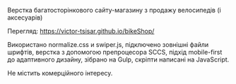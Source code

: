 Верстка багатосторінкового сайту-магазину з продажу велосипедів (і аксесуарів)

Перегляд: https://victor-tsisar.github.io/bikeShop/

Використано normalize.css и swiper.js, підключено зовнішні файли шрифтів, верстка з допомогою препроцесора SCCS, підхід mobile-first до адаптивного дизайну, зібрано на Gulp, скріпти написані на JavaScript.

Не містить комерційного інтересу.